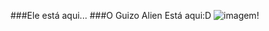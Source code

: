###Ele está aqui...
###O Guizo Alien Está aqui:D
![imagem](https://media1.tenor.com/m/v9ymhjNoD8AAAAAd/guizo-sinais-do-outro-lado.gif)!

